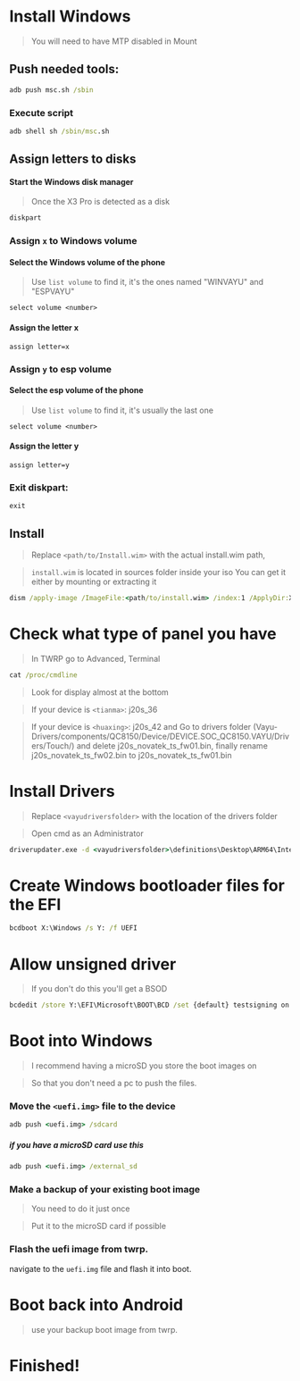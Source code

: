 # Install Windows
> You will need to have MTP disabled in Mount

## Push needed tools:
```cmd
adb push msc.sh /sbin
```

### Execute script

```cmd
adb shell sh /sbin/msc.sh
```

  

## Assign letters to disks
  

#### Start the Windows disk manager

> Once the X3 Pro is detected as a disk

```cmd
diskpart
```


### Assign `x` to Windows volume

#### Select the Windows volume of the phone
> Use `list volume` to find it, it's the ones named "WINVAYU" and "ESPVAYU"

```diskpart
select volume <number>
```

#### Assign the letter x
```diskpart
assign letter=x
```

### Assign `y` to esp volume

#### Select the esp volume of the phone
> Use `list volume` to find it, it's usually the last one

```diskpart
select volume <number>
```

#### Assign the letter y

```diskpart
assign letter=y
```

### Exit diskpart:
```diskpart
exit
```

  
  

## Install

> Replace `<path/to/Install.wim>` with the actual install.wim path,

> `install.wim` is located in sources folder inside your iso
> You can get it either by mounting or extracting it

```cmd
dism /apply-image /ImageFile:<path/to/install.wim> /index:1 /ApplyDir:X:\
```

# Check what type of panel you have

> In TWRP go to Advanced, Terminal

 ```cmd
 cat /proc/cmdline
```
> Look for display almost at the bottom

> If your device is `<tianma>`: j20s_36 

> If your device is `<huaxing>`: j20s_42 and Go to drivers folder (Vayu-Drivers/components/QC8150/Device/DEVICE.SOC_QC8150.VAYU/Drivers/Touch/) and delete j20s_novatek_ts_fw01.bin, finally rename j20s_novatek_ts_fw02.bin to j20s_novatek_ts_fw01.bin

# Install Drivers

> Replace `<vayudriversfolder>` with the location of the drivers folder

> Open cmd as an Administrator

```cmd
driverupdater.exe -d <vayudriversfolder>\definitions\Desktop\ARM64\Internal\vayu.txt -r <vayudriversfolder> -p X:
```

  

# Create Windows bootloader files for the EFI

```cmd
bcdboot X:\Windows /s Y: /f UEFI
```

  
  

# Allow unsigned driver

> If you don't do this you'll get a BSOD

```cmd
bcdedit /store Y:\EFI\Microsoft\BOOT\BCD /set {default} testsigning on
```

# Boot into Windows
> I recommend having a microSD you store the boot images on

> So that you don't need a pc to push the files.

### Move the `<uefi.img>` file to the device

```cmd
adb push <uefi.img> /sdcard
```

##### if you have a microSD card use this

```cmd
adb push <uefi.img> /external_sd
```


### Make a backup of your existing boot image
> You need to do it just once

> Put it to the microSD card if possible


### Flash the uefi image from twrp.
navigate to the `uefi.img` file and flash it into boot.

# Boot back into Android
> use your backup boot image from twrp.

# Finished!
